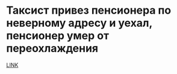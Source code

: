 # Таксист привез пенсионера по неверному адресу и уехал, пенсионер умер от переохлаждения



[LINK](https://varlamov.ru/2143710.html)